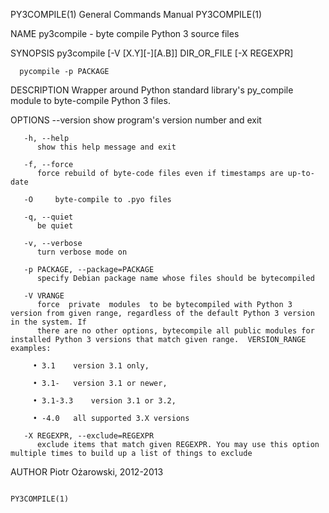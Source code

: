 PY3COMPILE(1)							    General Commands Manual							 PY3COMPILE(1)

NAME
       py3compile - byte compile Python 3 source files

SYNOPSIS
	  py3compile [-V [X.Y][-][A.B]] DIR_OR_FILE [-X REGEXPR]

	  pycompile -p PACKAGE

DESCRIPTION
       Wrapper around Python standard library's py_compile module to byte-compile Python 3 files.

OPTIONS
       --version
	      show program's version number and exit

       -h, --help
	      show this help message and exit

       -f, --force
	      force rebuild of byte-code files even if timestamps are up-to-date

       -O     byte-compile to .pyo files

       -q, --quiet
	      be quiet

       -v, --verbose
	      turn verbose mode on

       -p PACKAGE, --package=PACKAGE
	      specify Debian package name whose files should be bytecompiled

       -V VRANGE
	      force  private  modules  to be bytecompiled with Python 3 version from given range, regardless of the default Python 3 version in the system. If
	      there are no other options, bytecompile all public modules for installed Python 3 versions that match given range.  VERSION_RANGE examples:

		 • 3.1	  version 3.1 only,

		 • 3.1-	  version 3.1 or newer,

		 • 3.1-3.3	  version 3.1 or 3.2,

		 • -4.0	  all supported 3.X versions

       -X REGEXPR, --exclude=REGEXPR
	      exclude items that match given REGEXPR. You may use this option multiple times to build up a list of things to exclude

AUTHOR
       Piotr Ożarowski, 2012-2013

																		 PY3COMPILE(1)
